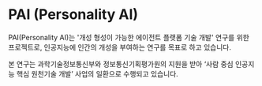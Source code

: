 
# PAI (Personality AI)

PAI(Personality AI)는 '개성 형성이 가능한 에이전트 플랫폼 기술 개발' 연구를 위한 프로젝트로, 인공지능에 인간의 개성을 부여하는 연구를 목표로 하고 있습니다.


본 연구는 과학기술정보통신부와 정보통신기획평가원의 지원을 받아 ‘사람 중심 인공지능 핵심 원천기술 개발’ 사업의 일환으로 수행되고 있습니다.
